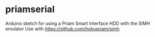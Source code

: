 # priamserial
Arduino sketch for using a Priam Smart Interface HDD with the SIMH emulator
Use with https://github.com/hokupriam/simh
